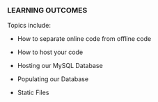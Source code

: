 ###  

### LEARNING OUTCOMES

Topics include:

-   How to separate online code from offline code

-   How to host your code

-   Hosting our MySQL Database

-   Populating our Database

-   Static Files
